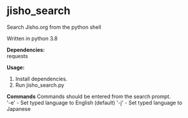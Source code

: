 # jisho_search
Search Jisho.org from the python shell


Written in python 3.8  


**Dependencies:**   
requests  


**Usage:**  
1. Install dependencies.
2. Run jisho_search.py


**Commands**
Commands should be entered from the search prompt.  
'-e' - Set typed language to English (default)
'-j' - Set typed language to Japanese

